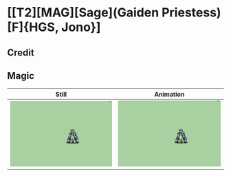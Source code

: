 # [\[T2\]\[MAG\]\[Sage\]\(Gaiden Priestess\)\[F\]{HGS, Jono}]

## Credit


	
## Magic

| Still | Animation |
| :---: | :-------: |
| ![Magic still](./Magic_000.png) | ![Magic animation](./Magic.gif) |
